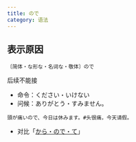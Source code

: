 ```yaml
---
title: ので
category: 语法
---
```


## 表示原因

`〔简体・な形な・名词な・敬体〕ので`

后续不能接

- 命令：ください・いけない
- 问候：ありがとう・すみません。

```example
頭が痛いので、今日は休みます。#头很痛，今天请假。
```

- 对比「[から・ので・て](../kara-node-te)」
